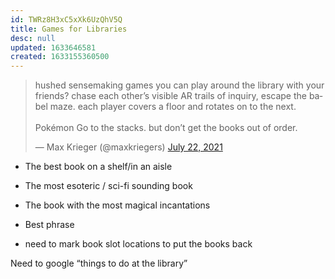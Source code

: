 ```yaml
---
id: TWRz8H3xC5xXk6UzQhV5Q
title: Games for Libraries
desc: null
updated: 1633646581
created: 1633155360500
---
```


<blockquote class="twitter-tweet"><p lang="en" dir="ltr">hushed sensemaking games you can play around the library with your friends? chase each other’s visible AR trails of inquiry, escape the babel maze. each player covers a floor and rotates on to the next.<br><br>Pokémon Go to the stacks. but don’t get the books out of order.</p>&mdash; Max Krieger (@maxkriegers) <a href="https://twitter.com/maxkriegers/status/1418085655255478274?ref_src=twsrc%5Etfw">July 22, 2021</a></blockquote> <script async src="https://platform.twitter.com/widgets.js" charset="utf-8"></script>

* The best book on a shelf/in an aisle
* The most esoteric / sci-fi sounding book
* The book with the most magical incantations
* Best phrase

* need to mark book slot locations to put the books back



Need to google “things to do at the library”
